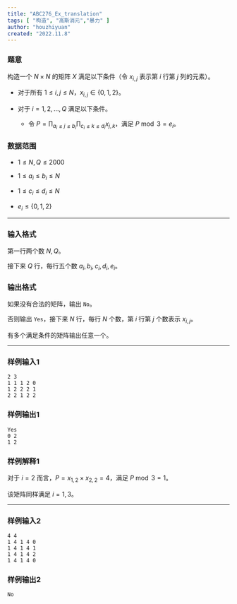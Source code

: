 ```yaml
---
title: "ABC276_Ex_translation"
tags: [ "构造", "高斯消元","暴力" ]
author: "houzhiyuan"
created: "2022.11.8"
---
```


### 题意 

构造一个 $N\times N$ 的矩阵 $X$ 满足以下条件（令 $x_{i,j}$ 表示第 $i$ 行第 $j$ 列的元素）。

- 对于所有 $1\le i,j\le N$，$x_{i,j}\in \{0,1,2\}$。

- 对于 $i=1,2,...,Q$ 满足以下条件。

  - 令 $P=\prod_{a_i\le j\le b_i}\prod_{c_i\le k\le d_i} x_{j,k}$，满足 $P\bmod 3=e_i$。

### 数据范围

- $1\le N,Q\le 2000$

- $1\le a_i\le b_i\le N$

- $1\le c_i\le d_i\le N$

- $e_i\le \{0,1,2\}$

---

### 输入格式

第一行两个数 $N,Q$。

接下来 $Q$ 行，每行五个数 $a_i,b_i,c_i,d_i,e_i$。

### 输出格式

如果没有合法的矩阵，输出 `No`。

否则输出 `Yes`，接下来 $N$ 行，每行 $N$ 个数，第 $i$ 行第 $j$ 个数表示 $x_{i,j}$。

有多个满足条件的矩阵输出任意一个。

---

### 样例输入1

```
2 3
1 1 1 2 0
1 2 2 2 1
2 2 1 2 2
```

### 样例输出1

```
Yes
0 2
1 2
```

### 样例解释1

对于 $i=2$ 而言，$P=x_{1,2}\times x_{2,2}=4$，满足 $P\bmod 3=1$。

该矩阵同样满足 $i=1,3$。

---

### 样例输入2

```
4 4
1 4 1 4 0
1 4 1 4 1
1 4 1 4 2
1 4 1 4 0
```

### 样例输出2

```
No
```